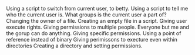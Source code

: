 Using a script to switch from current user, to betty.
Using a script to tell me who the current user is.
What groups is the current user a part of?
Changing the owner of a file.
Creating an empty file in a script.
Giving user execute rights.
Giving permissions to multiple people.
Everyone but me and the gorup can do anything.
Giving specific permissions.
Using a point of reference instead of binary
Giving perimissons to execture even within directories
Creating a directory and setting permissions.

